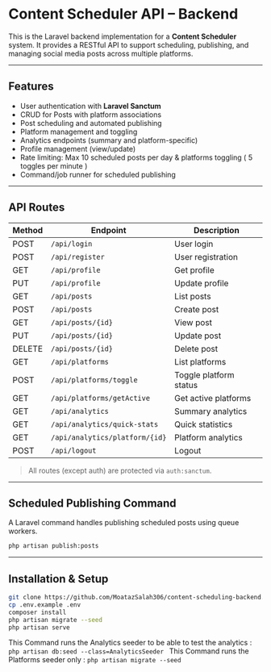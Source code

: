 # Content Scheduler API – Backend

This is the Laravel backend implementation for a **Content Scheduler** system. It provides a RESTful API to support scheduling, publishing, and managing social media posts across multiple platforms.

---

## Features

- User authentication with **Laravel Sanctum**
- CRUD for Posts with platform associations
- Post scheduling and automated publishing
- Platform management and toggling
- Analytics endpoints (summary and platform-specific)
- Profile management (view/update)
- Rate limiting: Max 10 scheduled posts per day & platforms toggling ( 5 toggles per minute )
- Command/job runner for scheduled publishing

---

## API Routes

| Method | Endpoint                          | Description |
|--------|-----------------------------------|-------------|
| POST   | `/api/login`                      | User login |
| POST   | `/api/register`                   | User registration |
| GET    | `/api/profile`                    | Get profile |
| PUT    | `/api/profile`                    | Update profile |
| GET    | `/api/posts`                      | List posts |
| POST   | `/api/posts`                      | Create post |
| GET    | `/api/posts/{id}`                 | View post |
| PUT    | `/api/posts/{id}`                 | Update post |
| DELETE | `/api/posts/{id}`                 | Delete post |
| GET    | `/api/platforms`                  | List platforms |
| POST   | `/api/platforms/toggle`           | Toggle platform status |
| GET    | `/api/platforms/getActive`        | Get active platforms |
| GET    | `/api/analytics`                  | Summary analytics |
| GET    | `/api/analytics/quick-stats`      | Quick statistics |
| GET    | `/api/analytics/platform/{id}`    | Platform analytics |
| POST   | `/api/logout`                     | Logout |

> All routes (except auth) are protected via `auth:sanctum`.

---

## Scheduled Publishing Command

A Laravel command handles publishing scheduled posts using queue workers.

```bash
php artisan publish:posts
```
---

## Installation & Setup

```bash
git clone https://github.com/MoatazSalah306/content-scheduling-backend.git
cp .env.example .env
composer install
php artisan migrate --seed
php artisan serve
```
This Command runs the Analytics seeder to be able to test the analytics : ```php artisan db:seed --class=AnalyticsSeeder ```
This Command runs the Platforms seeder only : ```php artisan migrate --seed ```
